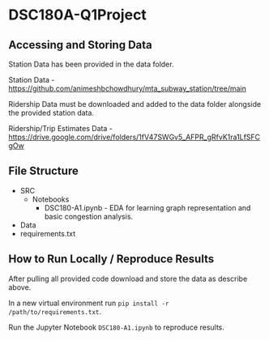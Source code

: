 # DSC180A-Q1Project

## Accessing and Storing Data

Station Data has been provided in the data folder.

Station Data - https://github.com/animeshbchowdhury/mta_subway_station/tree/main

Ridership Data must be downloaded and added to the data folder alongside the provided station data.

Ridership/Trip Estimates Data - https://drive.google.com/drive/folders/1fV47SWGv5_AFPR_gRfvK1ra1LfSFCgOw

## File Structure
* SRC
  * Notebooks
    * DSC180-A1.ipynb - EDA for learning graph representation and basic congestion analysis.
* Data
* requirements.txt

## How to Run Locally / Reproduce Results

After pulling all provided code download and store the data as describe above. 

In a new virtual environment run ```pip install -r /path/to/requirements.txt```.

Run the Jupyter Notebook ```DSC180-A1.ipynb``` to reproduce results.

